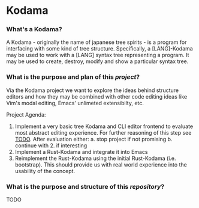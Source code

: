 # Kodama

### What's a Kodama?

A Kodama - originally the name of japanese tree spirits - is a program for interfacing with some kind of tree structure.  Specifically, a [LANG]-Kodama may be used to work with a [LANG] syntax tree representing a program.  It may be used to create, destroy, modify and show a particular syntax tree.

### What is the purpose and plan of this *project*?

Via the Kodama project we want to explore the ideas behind structure editors and how they may be combined with other code editing ideas like Vim's modal editing, Emacs' unlimeted extensibilty, etc.

Project Agenda:  
1. Implement a very basic tree Kodama and CLI editor frontend to evaluate most abstract editing experience.
   For further reasoning of this step see [TODO](). After evaluation either:
    a. stop project if not promising
    b. continue with 2. if interesting
2. Implement a Rust-Kodama and integrate it into Emacs
3. Reimplement the Rust-Kodama using the initial Rust-Kodama (i.e. bootstrap).
   This should provide us with real world experience into the usability of the concept.

### What is the purpose and structure of this *repository*?

TODO
